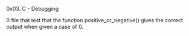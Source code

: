 0x03. C - Debugging

0 file that  test that the function positive_or_negative() gives the correct output when given a case of 0.
